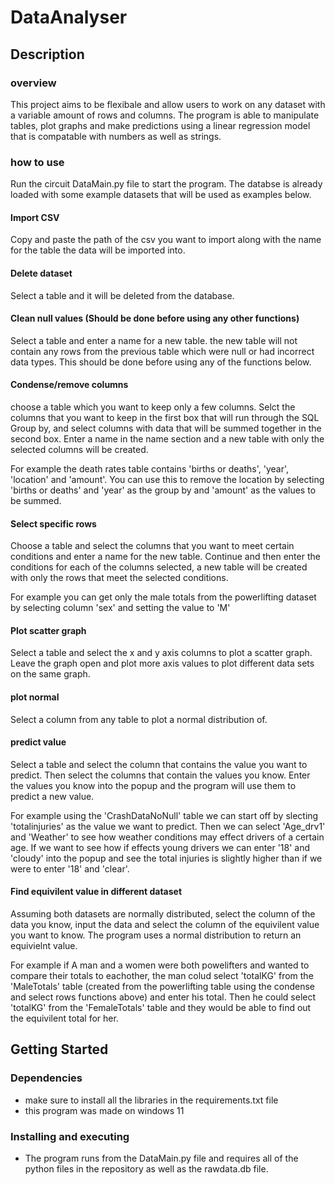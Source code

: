 # DataAnalyser

## Description

### overview

This project aims to be flexibale and allow users to work on any dataset with a variable amount of rows and columns. The program is able to manipulate tables, plot graphs and make predictions using a linear regression model that is compatable with numbers as well as strings.


### how to use
Run the circuit DataMain.py file to start the program. The databse is already loaded with some example datasets that will be used as examples below.
#### Import CSV
Copy and paste the path of the csv you want to import along with the name for the table the data will be imported into.
#### Delete dataset
Select a table and it will be deleted from the database.
#### Clean null values (Should be done before using any other functions)
Select a table and enter a name for a new table. the new table will not contain any rows from the previous table which were null or had incorrect data types. This should be done before using any of the functions below.
#### Condense/remove columns
choose a table which you want to keep only a few columns. Selct the columns that you want to keep in the first box that will run through the SQL Group by, and select columns with data that will be summed together in the second box. Enter a name in the name section and a new table with only the selected columns will be created. 

For example the death rates table contains 'births or deaths', 'year', 'location' and 'amount'. You can use this to remove the location by selecting 'births or deaths' and 'year' as the group by and 'amount' as the values to be summed. 
#### Select specific rows
Choose a table and select the columns that you want to meet certain conditions and enter a name for the new table. Continue and then enter the conditions for each of the columns selected, a new table will be created with only the rows that meet the selected conditions.

For example you can get only the male totals from the powerlifting dataset by selecting column 'sex' and setting the value to 'M'
#### Plot scatter graph
Select a table and select the x and y axis columns to plot a scatter graph. Leave the graph open and plot more axis values to plot different data sets on the same graph.
#### plot normal
Select a column from any table to plot a normal distribution of.
#### predict value
Select a table and select the column that contains the value you want to predict. Then select the columns that contain the values you know. Enter the values you know into the popup and the program will use them to predict a new value.

For example using the 'CrashDataNoNull' table we can start off by slecting 'totalinjuries' as the value we want to predict. Then we can select 'Age_drv1' and 'Weather' to see how weather conditions may effect drivers of a certain age. If we want to see how if effects young drivers we can enter '18' and 'cloudy' into the popup and see the total injuries is slightly higher than if we were to enter '18' and 'clear'.
#### Find equivilent value in different dataset
Assuming both datasets are normally distributed, select the column of the data you know, input the data and select the column of the equivilent value you want to know. The program uses a normal distribution to return an equivielnt value.

For example if A man and a women were both powelifters and wanted to compare their totals to eachother, the man colud select 'totalKG' from the 'MaleTotals' table (created from the powerlifting table using the condense and select rows functions above) and enter his total. Then he could select 'totalKG' from the 'FemaleTotals' table and they would be able to find out the equivilent total for her.



## Getting Started

### Dependencies

* make sure to install all the libraries in the requirements.txt file
* this program was made on windows 11

### Installing and executing

* The program runs from the DataMain.py file and requires all of the python files in the repository as well as the rawdata.db file.
